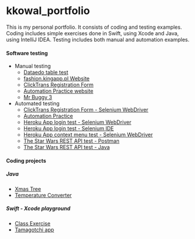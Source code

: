 # kkowal_portfolio
<!--## sub heading-->
 This is my personal portfolio. It consists of coding and testing examples. Coding includes simple exercises done in Swift, using Xcode and Java, using IntelliJ IDEA. Testing includes both manual and automation examples.
 
  #### Software testing
 - Manual testing
   - [Dataedo table test](https://github.com/kkowalRepository/kkowal_portfolio/blob/master/Manual%20Testing/Dataedo/DataedoTableTest.md)
   - [fashion.kingapp.pl Website](https://github.com/kkowalRepository/kkowal_portfolio/blob/master/Manual%20Testing/FashionKingApp/fashionKingAppManualTest.md)
   - [ClickTrans Registration Form](https://github.com/kkowalRepository/kkowal_portfolio/blob/master/Manual%20Testing/ClickTrans%20mockup%20registration%20form%20test/ClicktransManualTest.md)
   - [Automation Practice website](https://github.com/kkowalRepository/kkowal_portfolio/blob/master/Manual%20Testing/AutomationPractice/AutoPractice.md)
   - [Mr Buggy 3](https://github.com/kkowalRepository/kkowal_portfolio/blob/master/Manual%20Testing/MrBuggy3/MrBuggy3.md)
 - Automated testing
   - [ClickTrans Registration Form - Selenium WebDriver](https://github.com/kkowalRepository/kkowal_portfolio/blob/master/Automated%20Testing/ClickTrans%20mockup%20registration%20form%20automated%20test/ClicktransAutomatedTest.md)
   - [Automation Practice](https://github.com/kkowalRepository/kkowal_portfolio/blob/master/Automated%20Testing/BDD.md)
   - [Heroku App login test - Selenium WebDriver](https://github.com/kkowalRepository/kkowal_portfolio/blob/master/Automated%20Testing/HerokuAppLoginTest/herokuLogin.md)
   - [Heroku App login test - Selenium IDE](https://github.com/kkowalRepository/kkowal_portfolio/blob/master/Automated%20Testing/HerokuAppLogintestSeleniumIDE/herokuLoginSeleniumIDE.md)
   - [Heroku App context menu test - Selenium WebDriver](https://github.com/kkowalRepository/kkowal_portfolio/blob/master/Automated%20Testing/HerokuAppContextMenuTest/herokuContextMenu.md)
   - [The Star Wars REST API test - Postman](https://github.com/kkowalRepository/kkowal_portfolio/blob/master/Automated%20Testing/SWAPI%20REST%20API%20test/SwapiRestApi.md)
   - [The Star Wars REST API test - Java](https://github.com/kkowalRepository/kkowal_portfolio/blob/master/Automated%20Testing/SWAPI%20REST%20API%20test%20Java/SwapiRestApiJava.md)
   
 
 #### Coding projects
 
  ##### Java
 - [Xmas Tree](https://github.com/kkowalRepository/kkowal_portfolio/blob/master/Java/JavaExercises.md)
 - [Temperature Converter](https://github.com/kkowalRepository/kkowal_portfolio/blob/master/Java/JavaExercises.md)
 
 ##### Swift - Xcode playground
 - [Class Exercise](https://github.com/kkowalRepository/kkowal_portfolio/blob/master/Xcode%20playground/classExercise.md)
 - [Tamagotchi app](https://github.com/kkowalRepository/kkowal_portfolio/blob/master/Xcode%20playground/tamagotchi.md)
